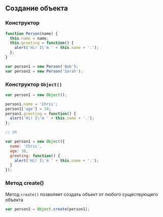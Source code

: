 ## Создание объекта

### Конструктор
```js
function Person(name) {
  this.name = name;
  this.greeting = function() {
    alert('Hi! I\'m ' + this.name + '.');
  };
}

var person1 = new Person('Bob');
var person2 = new Person('Sarah');
```

### Конструктор `Object()`

```js
var person1 = new Object();

person1.name = 'Chris';
person1['age'] = 38;
person1.greeting = function() {
  alert('Hi! I\'m ' + this.name + '.');
};

// OR

var person1 = new Object({
  name: 'Chris',
  age: 38,
  greeting: function() {
    alert('Hi! I\'m ' + this.name + '.');
  }
});
```

### Метод create()

Метод `create()` позволяет создать объект от любого существующего объекта

```js
var person2 = Object.create(person1);
```